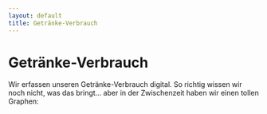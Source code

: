 ```yaml
---
layout: default
title: Getränke-Verbrauch
---
```


# Getränke-Verbrauch

Wir erfassen unseren Getränke-Verbrauch digital. So richtig wissen wir noch nicht, was das bringt… aber in der Zwischenzeit haben wir einen tollen Graphen:

<script type="text/javascript" src="https://www.google.com/jsapi"></script>
<script type="text/javascript" src="https://noname-drink.appspot.com/stats"></script>
<script type="text/javascript">
  // Load the Visualization API and the piechart package.
  google.load('visualization', '1.0', {'packages':['corechart']});

  // Set a callback to run when the Google Visualization API is loaded.
  google.setOnLoadCallback(drawChart);

  // Callback that creates and populates a data table,
  // instantiates the pie chart, passes in the data and
  // draws it.
  function drawChart() {
var data = google.visualization.arrayToDataTable(nonamedrinkstats);
    // Set chart options
    var options = {'title':'Getränkeverbrauch',
                   'width': "100%",
                   'height':400,
       'curveType':'function'};

    // Instantiate and draw our chart, passing in some options.
    var chart = new google.visualization.LineChart(document.getElementById('chart_div'));
    chart.draw(data, options);
  }
</script>

<div id="chart_div"></div>
